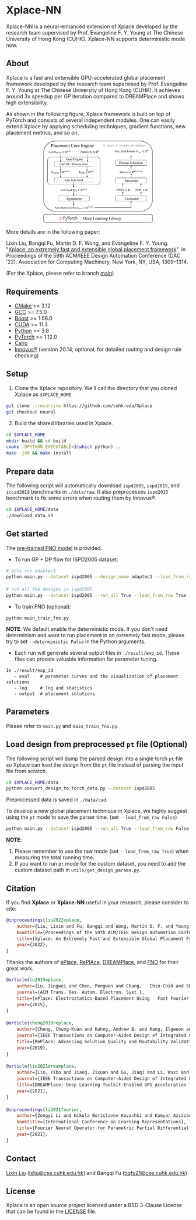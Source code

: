 # Xplace-NN

Xplace-NN is a neural-enhanced extension of Xplace developed by the research team supervised by Prof. Evangeline F. Y. Young at The Chinese University of Hong Kong (CUHK). Xplace-NN supports deterministic mode now.

## About
Xplace is a fast and extensible GPU-accelerated global placement framework developed by the research team supervised by Prof. Evangeline F. Y. Young at The Chinese University of Hong Kong (CUHK). It achieves around 3x speedup per GP iteration compared to DREAMPlace and shows high extensibility.


As shown in the following figure, Xplace framework is built on top of PyTorch and consists of several independent modules. One can easily extend Xplace by applying scheduling techniques, gradient functions, new placement metrics, and so on.

<div align="center">
  <img src="img/xplace_overview.png" width="300"/>
</div>

More details are in the following paper:

Lixin Liu, Bangqi Fu, Martin D. F. Wong, and Evangeline F. Y. Young. "[Xplace: an extremely fast and extensible global placement framework](https://doi.org/10.1145/3489517.3530485)". In Proceedings of the 59th ACM/IEEE Design Automation Conference (DAC '22). Association for Computing Machinery, New York, NY, USA, 1309–1314. 

(For the Xplace, please refer to branch [main](https://github.com/cuhk-eda/Xplace/tree/main))

## Requirements
- [CMake](https://cmake.org/) >= 3.12
- [GCC](https://gcc.gnu.org/) >= 7.5.0
- [Boost](https://www.boost.org/) >= 1.56.0
- [CUDA](https://developer.nvidia.com/cuda-toolkit) >= 11.3
- [Python](https://www.python.org/) >= 3.8
- [PyTorch](https://pytorch.org/) >= 1.12.0
- [Cairo](https://www.cairographics.org/)
- [Innovus®](https://www.cadence.com/content/cadence-www/global/en_US/home/tools/digital-design-and-signoff/soc-implementation-and-floorplanning/innovus-implementation-system.html) (version 20.14, optional, for detailed routing and design rule checking)

## Setup
1. Clone the Xplace repository. We'll call the directory that you cloned Xplace as `$XPLACE_HOME`.
```bash
git clone --recursive https://github.com/cuhk-eda/Xplace
git checkout neural
```
2. Build the shared libraries used in Xplace.
```bash
cd $XPLACE_HOME
mkdir build && cd build
cmake -DPYTHON_EXECUTABLE=$(which python) ..
make -j40 && make install
```

## Prepare data
The following script will automatically download `ispd2005`, `ispd2015`, and `iccad2019` benchmarks in `./data/raw`. It also preprocesses `ispd2015` benchmark to fix some errors when routing them by Innovus®.
```bash
cd $XPLACE_HOME/data
./download_data.sh
```

## Get started
The [pre-trained FNO model](https://github.com/cuhk-eda/Xplace/tree/neural/misc) is provided.
- To run GP + DP flow for ISPD2005 dataset:
```bash
# only run adaptec1
python main.py --dataset ispd2005 --design_name adaptec1 --load_from_raw True --detail_placement True

# run all the designs in ispd2005
python main.py --dataset ispd2005 --run_all True --load_from_raw True --detail_placement True
```

- To train FNO (optional):
```console
python main_train_fno.py
```

**NOTE**: We default enable the deterministic mode. If you don't need determinism and want to run placement in an extremely fast mode, please try to set `--deterministic False` in the Python arguments.

- Each run will generate several output files in `./result/exp_id`. These files can provide valuable information for parameter tuning.
```
In ./result/exp_id
   - eval    # parameter curves and the visualization of placement solutions
   - log     # log and statistics
   - output  # placement solutions
```

## Parameters
Please refer to `main.py` and `main_train_fno.py`.


## Load design from preprocessed `pt` file (Optional)
The following script will dump the parsed design into a single torch `pt` file so Xplace can load the design from the `pt` file instead of parsing the input file from scratch. 

```bash
cd $XPLACE_HOME/data
python convert_design_to_torch_data.py --dataset ispd2005
```
Preprocessed data is saved in `./data/cad`.

To develop a new global placement technique in Xplace, we highly suggest using the `pt` mode to save the parser time. (set `--load_from_raw False`)

```bash
python main.py --dataset ispd2005 --run_all True --load_from_raw False
```

**NOTE**: 
1. Please remember to use the raw mode (set `--load_from_raw True`) when measuring the total running time.
2. If you want to run `pt` mode for the custom dataset, you need to add the custom dataset path in `utils/get_design_params.py`.


## Citation
If you find **Xplace** or **Xplace-NN** useful in your research, please consider to cite:
```bibtex
@inproceedings{liu2022xplace,
    author={Liu, Lixin and Fu, Bangqi and Wong, Martin D. F. and Young, Evangeline F. Y.},
    booktitle={Proceedings of the 59th ACM/IEEE Design Automation Conference},
    title={Xplace: An Extremely Fast and Extensible Global Placement Framework},
    year={2022},
}
```

Thanks the authors of [ePlace](https://dl.acm.org/doi/10.1145/2699873), [RePlAce](https://github.com/The-OpenROAD-Project/RePlAce), [DREAMPlace](https://github.com/limbo018/DREAMPlace), and [FNO](https://github.com/zongyi-li/fourier_neural_operator) for their great work.
```bibtex
@article{lu2015eplace,
    author={Lu, Jingwei and Chen, Pengwen and Chang,   Chin-Chih and Sha, Lu and Huang, Dennis Jen-Hsin and   Teng, Chin-Chi and Cheng, Chung-Kuan},
    journal={ACM Trans. Des. Autom. Electron. Syst.},
    title={ePlace: Electrostatics-Based Placement Using   Fast Fourier Transform and Nesterov's Method},
    year={2015},
}

@article{cheng2019replace,
    author={Cheng, Chung-Kuan and Kahng, Andrew B. and Kang, Ilgweon and Wang, Lutong},
    journal={IEEE Transactions on Computer-Aided Design of Integrated Circuits and Systems}, 
    title={RePlAce: Advancing Solution Quality and Routability Validation in Global Placement}, 
    year={2019},
}

@article{lin2021dreamplace,
    author={Lin, Yibo and Jiang, Zixuan and Gu, Jiaqi and Li, Wuxi and Dhar, Shounak and Ren, Haoxing and Khailany, Brucek and Pan, David Z.},
    journal={IEEE Transactions on Computer-Aided Design of Integrated Circuits and Systems}, 
    title={DREAMPlace: Deep Learning Toolkit-Enabled GPU Acceleration for Modern VLSI Placement}, 
    year={2021},
}

@inproceedings{li2021fourier,
    author={Zongyi Li and Nikola Borislavov Kovachki and Kamyar Azizzadenesheli and Burigede liu and Kaushik Bhattacharya and Andrew Stuart and Anima Anandkumar},
    booktitle={International Conference on Learning Representations},
    title={Fourier Neural Operator for Parametric Partial Differential Equations},
    year={2021},
}
```


## Contact

[Lixin Liu](https://liulixinkerry.github.io/) (lxliu@cse.cuhk.edu.hk)
 and Bangqi Fu (bqfu21@cse.cuhk.edu.hk)


## License

Xplace is an open source project licensed under a BSD 3-Clause License that can be found in the [LICENSE](LICENSE) file.
